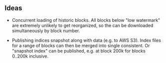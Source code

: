 ## Ideas

* Concurrent loading of historic blocks. All blocks below "low watermark" are extremely unlikely to get reorganized, so the can be downloaded simultaneously by block number.

* Publishing indices snapshot along with data (e.g. to AWS S3). Index files for a range of blocks can then be merged into single consistent. Or "snapshot index" can be published, e.g. at block 200k for blocks 0..200k inclusive.
